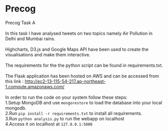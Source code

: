 # Precog
Precog Task A <br>
<br>
In this task I have analysed tweets on two topics namely Air Pollution in Delhi and Mumbai rains.<br>
<br>
Highcharts, D3.js and Google Maps API have been used to create the visualisations and make them interactive.<br>
<br>
The requirements for the the python script can be found in requirements.txt.<br>
<br>
The Flask application has been hosted on AWS and can be accessed from this link : http://ec2-13-115-54-217.ap-northeast-1.compute.amazonaws.com/ <br>
<br>
In order to run the code on your system follow these steps:
<br>
1.Setup MongoDB and use `mongorestore` to load the database into your local mongodb.<br>
2.Run `pip install -r requirements.txt` to install all requirements.<br>
3.Run `python analysis.py` to run the webapp on localhost<br>
4.Access it on localhost at `127.0.0.1:5000`
